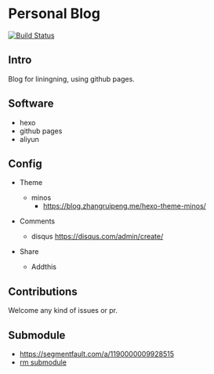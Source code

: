 # Personal Blog
[![Build Status](https://travis-ci.org/gutouyu/blog.svg?branch=master)](https://travis-ci.org/gutouyu/blog)

## Intro
Blog for liningning, using github pages.

## Software
- hexo
- github pages
- aliyun

## Config
- Theme
    - minos
        - https://blog.zhangruipeng.me/hexo-theme-minos/

- Comments
    - disqus https://disqus.com/admin/create/

- Share
    - Addthis

## Contributions
Welcome any kind of issues or pr.

## Submodule
- https://segmentfault.com/a/1190000009928515
- [rm submodule](https://gist.github.com/myusuf3/7f645819ded92bda6677)
